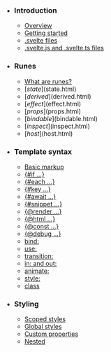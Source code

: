 -   ### Introduction
    
    -   [Overview](overview.html)
    -   [Getting started](getting-started.html)
    -   [.svelte files](svelte-files.html)
    -   [.svelte.js and .svelte.ts files](svelte-js-files.html)
-   ### Runes
    
    -   [What are runes?](what-are-runes.html)
    -   [$state]($state.html)
    -   [$derived]($derived.html)
    -   [$effect]($effect.html)
    -   [$props]($props.html)
    -   [$bindable]($bindable.html)
    -   [$inspect]($inspect.html)
    -   [$host]($host.html)
-   ### Template syntax
    
    -   [Basic markup](basic-markup.html)
    -   [{#if ...}](if.html)
    -   [{#each ...}](each.html)
    -   [{#key ...}](key.html)
    -   [{#await ...}](await.html)
    -   [{#snippet ...}](snippet.html)
    -   [{@render ...}](@render.html)
    -   [{@html ...}](@html.html)
    -   [{@const ...}](@const.html)
    -   [{@debug ...}](@debug.html)
    -   [bind:](bind.html)
    -   [use:](use.html)
    -   [transition:](transition.html)
    -   [in: and out:](in-and-out.html)
    -   [animate:](animate.html)
    -   [style:](style.html)
    -   [class](class.html)
-   ### Styling
    
    -   [Scoped styles](scoped-styles.html)
    -   [Global styles](global-styles.html)
    -   [Custom properties](custom-properties.html)
    -   [Nested <style> elements](nested-style-elements.html)
-   ### Special elements
    
    -   [<svelte:boundary>](svelte-boundary.html)
    -   [<svelte:window>](svelte-window.html)
    -   [<svelte:document>](svelte-document.html)
    -   [<svelte:body>](svelte-body.html)
    -   [<svelte:head>](svelte-head.html)
    -   [<svelte:element>](svelte-element.html)
    -   [<svelte:options>](svelte-options.html)
-   ### Runtime
    
    -   [Stores](stores.html)
    -   [Context](context.html)
    -   [Lifecycle hooks](lifecycle-hooks.html)
    -   [Imperative component API](imperative-component-api.html)
-   ### Misc
    
    -   [Testing](testing.html)
    -   [TypeScript](typescript.html)
    -   [Custom elements](custom-elements.html)
    -   [Svelte 4 migration guide](v4-migration-guide.html)
    -   [Svelte 5 migration guide](v5-migration-guide.html)
    -   [Frequently asked questions](faq.html)
-   ### Reference
    
    -   [svelte](svelte.html)
    -   [svelte/action](svelte-action.html)
    -   [svelte/animate](svelte-animate.html)
    -   [svelte/compiler](svelte-compiler.html)
    -   [svelte/easing](svelte-easing.html)
    -   [svelte/events](svelte-events.html)
    -   [svelte/legacy](svelte-legacy.html)
    -   [svelte/motion](svelte-motion.html)
    -   [svelte/reactivity/window](svelte-reactivity-window.html)
    -   [svelte/reactivity](svelte-reactivity.html)
    -   [svelte/server](svelte-server.html)
    -   [svelte/store](svelte-store.html)
    -   [svelte/transition](svelte-transition.html)
    -   [Compiler errors](compiler-errors.html)
    -   [Compiler warnings](compiler-warnings.html)
    -   [Runtime errors](runtime-errors.html)
    -   [Runtime warnings](runtime-warnings.html)
-   ### Legacy APIs
    
    -   [Overview](legacy-overview.html)
    -   [Reactive let/var declarations](legacy-let.html)
    -   [Reactive $: statements](legacy-reactive-assignments.html)
    -   [export let](legacy-export-let.html)
    -   [$$props and $$restProps](legacy-$$props-and-$$restProps.html)
    -   [on:](legacy-on.html)
    -   [<slot>](legacy-slots.html)
    -   [$$slots](legacy-$$slots.html)
    -   [<svelte:fragment>](legacy-svelte-fragment.html)
    -   [<svelte:component>](legacy-svelte-component.html)
    -   [<svelte:self>](legacy-svelte-self.html)
    -   [Imperative component API](legacy-component-api.html)

SvelteReference

# Runtime errors

### On this page

-   [Runtime errors](runtime-errors.html)
-   [Client errors](runtime-errors.html#Client-errors)
-   [Server errors](runtime-errors.html#Server-errors)
-   [Shared errors](runtime-errors.html#Shared-errors)

## Client errors[](runtime-errors.html#Client-errors)

### bind\_invalid\_checkbox\_value[](runtime-errors.html#Client-errors-bind_invalid_checkbox_value)

Using `bind:value` together with a checkbox input is not allowed. Use `bind:checked` instead

### bind\_invalid\_export[](runtime-errors.html#Client-errors-bind_invalid_export)

Component %component% has an export named `%key%` that a consumer component is trying to access using `bind:%key%`, which is disallowed. Instead, use `bind:this` (e.g. `<%name% bind:this={component} />`) and then access the property on the bound component instance (e.g. `component.%key%`)

### bind\_not\_bindable[](runtime-errors.html#Client-errors-bind_not_bindable)

A component is attempting to bind to a non-bindable property `%key%` belonging to %component% (i.e. `<%name% bind:%key%={...}>`). To mark a property as bindable: `let { %key% = $bindable() } = $props()`

### component\_api\_changed[](runtime-errors.html#Client-errors-component_api_changed)

%parent% called `%method%` on an instance of %component%, which is no longer valid in Svelte 5

See the [migration guide](v5-migration-guide.html#Components-are-no-longer-classes) for more information.

### component\_api\_invalid\_new[](runtime-errors.html#Client-errors-component_api_invalid_new)

Attempted to instantiate %component% with `new %name%`, which is no longer valid in Svelte 5. If this component is not under your control, set the `compatibility.componentApi` compiler option to `4` to keep it working.

See the [migration guide](v5-migration-guide.html#Components-are-no-longer-classes) for more information.

### derived\_references\_self[](runtime-errors.html#Client-errors-derived_references_self)

A derived value cannot reference itself recursively

### each\_key\_duplicate[](runtime-errors.html#Client-errors-each_key_duplicate)

Keyed each block has duplicate key at indexes %a% and %b%

Keyed each block has duplicate key `%value%` at indexes %a% and %b%

### effect\_in\_teardown[](runtime-errors.html#Client-errors-effect_in_teardown)

`%rune%` cannot be used inside an effect cleanup function

### effect\_in\_unowned\_derived[](runtime-errors.html#Client-errors-effect_in_unowned_derived)

Effect cannot be created inside a `$derived` value that was not itself created inside an effect

### effect\_orphan[](runtime-errors.html#Client-errors-effect_orphan)

`%rune%` can only be used inside an effect (e.g. during component initialisation)

### effect\_update\_depth\_exceeded[](runtime-errors.html#Client-errors-effect_update_depth_exceeded)

Maximum update depth exceeded. This can happen when a reactive block or effect repeatedly sets a new value. Svelte limits the number of nested updates to prevent infinite loops

### hydration\_failed[](runtime-errors.html#Client-errors-hydration_failed)

Failed to hydrate the application

### invalid\_snippet[](runtime-errors.html#Client-errors-invalid_snippet)

Could not `{@render}` snippet due to the expression being `null` or `undefined`. Consider using optional chaining `{@render snippet?.()}`

### lifecycle\_legacy\_only[](runtime-errors.html#Client-errors-lifecycle_legacy_only)

`%name%(...)` cannot be used in runes mode

### props\_invalid\_value[](runtime-errors.html#Client-errors-props_invalid_value)

Cannot do `bind:%key%={undefined}` when `%key%` has a fallback value

### props\_rest\_readonly[](runtime-errors.html#Client-errors-props_rest_readonly)

Rest element properties of `$props()` such as `%property%` are readonly

### rune\_outside\_svelte[](runtime-errors.html#Client-errors-rune_outside_svelte)

The `%rune%` rune is only available inside `.svelte` and `.svelte.js/ts` files

### state\_descriptors\_fixed[](runtime-errors.html#Client-errors-state_descriptors_fixed)

Property descriptors defined on `$state` objects must contain `value` and always be `enumerable`, `configurable` and `writable`.

### state\_prototype\_fixed[](runtime-errors.html#Client-errors-state_prototype_fixed)

Cannot set prototype of `$state` object

### state\_unsafe\_mutation[](runtime-errors.html#Client-errors-state_unsafe_mutation)

Updating state inside a derived or a template expression is forbidden. If the value should not be reactive, declare it without `$state`

This error occurs when state is updated while evaluating a `$derived`. You might encounter it while trying to ‘derive’ two pieces of state in one go:

<script>
	let count = $state(0);
	let even = $state(true);
	let odd = $derived.by(() => {
		even = count % 2 === 0;
		return !even;
	});
</script>
<button onclick={() => count++}>{count}</button>
<p>{count} is even: {even}</p>
<p>{count} is odd: {odd}</p>

This is forbidden because it introduces instability: if `<p>{count} is even: {even}</p>` is updated before `odd` is recalculated, `even` will be stale. In most cases the solution is to make everything derived:

let `let even: boolean`even = `function $derived<boolean>(expression: boolean): boolean namespace $derived`

Declares derived state, i.e. one that depends on other state variables.
The expression inside `$derived(...)` should be free of side-effects.

Example:

let double = $derived(count * 2);

[https://svelte.dev/docs/svelte/$derived]($derived.html)

@paramexpression The derived state expression

$derived(`let count: number`count % 2 === 0);
let `let odd: boolean`odd = `function $derived<boolean>(expression: boolean): boolean namespace $derived`

Declares derived state, i.e. one that depends on other state variables.
The expression inside `$derived(...)` should be free of side-effects.

Example:

let double = $derived(count * 2);

[https://svelte.dev/docs/svelte/$derived]($derived.html)

@paramexpression The derived state expression

$derived(!`let even: boolean`even);

If side-effects are unavoidable, use [`$effect`]($effect.html) instead.

## Server errors[](runtime-errors.html#Server-errors)

### lifecycle\_function\_unavailable[](runtime-errors.html#Server-errors-lifecycle_function_unavailable)

`%name%(...)` is not available on the server

Certain methods such as `mount` cannot be invoked while running in a server context. Avoid calling them eagerly, i.e. not during render.

## Shared errors[](runtime-errors.html#Shared-errors)

### invalid\_default\_snippet[](runtime-errors.html#Shared-errors-invalid_default_snippet)

Cannot use `{@render children(...)}` if the parent component uses `let:` directives. Consider using a named snippet instead

This error would be thrown in a setup like this:

Parent

<List {items} let:entry>
	<span>{entry}</span>
</List>

List

<script>
	let { items, children } = $props();
</script>
<ul>
	{#each items as item}
		<li>{@render children(item)}</li>
	{/each}
</ul><script lang="ts">
	let { items, children } = $props();
</script>
<ul>
	{#each items as item}
		<li>{@render children(item)}</li>
	{/each}
</ul>

Here, `List.svelte` is using `{@render children(item)` which means it expects `Parent.svelte` to use snippets. Instead, `Parent.svelte` uses the deprecated `let:` directive. This combination of APIs is incompatible, hence the error.

### lifecycle\_outside\_component[](runtime-errors.html#Shared-errors-lifecycle_outside_component)

`%name%(...)` can only be used during component initialisation

Certain lifecycle methods can only be used during component initialisation. To fix this, make sure you’re invoking the method inside the *top level of the instance script* of your component.

<script>
	import { onMount } from 'svelte';
	function handleClick() {
		// This is wrong
		onMount(() => {})
	}
	// This is correct
	onMount(() => {})
</script>
<button onclick={handleClick}>click me</button>

### store\_invalid\_shape[](runtime-errors.html#Shared-errors-store_invalid_shape)

`%name%` is not a store with a `subscribe` method

### svelte\_element\_invalid\_this\_value[](runtime-errors.html#Shared-errors-svelte_element_invalid_this_value)

The `this` prop on `<svelte:element>` must be a string, if defined

[Edit this page on GitHub](https://github.com/sveltejs/svelte/edit/main/documentation/docs/98-reference/30-runtime-errors.md)

previous next

[Compiler warnings](compiler-warnings.html) [Runtime warnings](runtime-warnings.html)